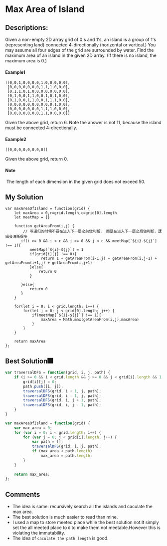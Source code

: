 # Max Area of Island

## Descriptions: 
Given a non-empty 2D array grid of 0's and 1's, an island is a group of 1's (representing land) connected 4-directionally (horizontal or vertical.) You may assume all four edges of the grid are surrounded by water.
Find the maximum area of an island in the given 2D array. (If there is no island, the maximum area is 0.)


#### Example1
```
[[0,0,1,0,0,0,0,1,0,0,0,0,0],
 [0,0,0,0,0,0,0,1,1,1,0,0,0],
 [0,1,1,0,1,0,0,0,0,0,0,0,0],
 [0,1,0,0,1,1,0,0,1,0,1,0,0],
 [0,1,0,0,1,1,0,0,1,1,1,0,0],
 [0,0,0,0,0,0,0,0,0,0,1,0,0],
 [0,0,0,0,0,0,0,1,1,1,0,0,0],
 [0,0,0,0,0,0,0,1,1,0,0,0,0]]
```
Given the above grid, return 6. Note the answer is not 11, because the island must be connected 4-directionally.

#### Example2
```
[[0,0,0,0,0,0,0,0]]
```
Given the above grid, return 0.

#### Note
 The length of each dimension in the given grid does not exceed 50.

## My Solution
```
var maxAreaOfIsland = function(grid) {
    let maxArea = 0,r=grid.length,c=grid[0].length
    let meetMap = {}
    
    function getAreaFrom(i,j) {
        // 写递归的时候不要在进入下一层之前做判断， 而是在进入下一层之后做判断，逻辑会清晰很多
       if(i >= 0 && i < r && j >= 0 && j < c && meetMap[`${i}-${j}`] !== 1){
           meetMap[`${i}-${j}`] = 1
           if(grid[i][j] !== 0){
                return 1 + getAreaFrom(i-1,j) + getAreaFrom(i,j-1) + getAreaFrom(i+1,j) + getAreaFrom(i,j+1)
           }else{
               return 0
           }
           
       }else{
           return 0
       }
    }
    
    for(let i = 0; i < grid.length; i++) {
        for(let j = 0; j < grid[0].length; j++) {
            if(meetMap[`${i}-${j}`] !== 1){
                maxArea = Math.max(getAreaFrom(i,j),maxArea)
            }
        }
    }
    
    return maxArea
};
```

## Best Solution🎆
```javascript
var traversalDFS = function(grid, i, j, path) {
    if (i >= 0 && i < grid.length && j >= 0 && j < grid[i].length && 1 == grid[i][j]) {
        grid[i][j] = 0;
        path.push([i, j]);
        traversalDFS(grid, i + 1, j, path);
        traversalDFS(grid, i - 1, j, path);
        traversalDFS(grid, i, j + 1, path);
        traversalDFS(grid, i, j - 1, path);
    }
}

var maxAreaOfIsland = function(grid) {
    var max_area = 0;
    for (var i = 0; i < grid.length; i++) {
        for (var j = 0; j < grid[i].length; j++) {
            var path = [];
            traversalDFS(grid, i, j, path);
            if (max_area < path.length)
                max_area = path.length;
        }
    }
    
    return max_area;
};
```

## Comments
- The idea is same: recursively search all the islands and caculate the max area.
- The best solution is much easier to read than mine.
- I used a map to store meeted place while the best solution not.It simply set the all meeted place to `0` to make them not meetable.However this is violating the   immutability.
- The idea of `caculate the path length` is good.






